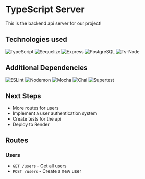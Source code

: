 # TypeScript Server

This is the backend api server for our project!

## Technologies used

![TypeScript](https://img.shields.io/badge/TypeScript%20-%23007ACC.svg?style=for-the-badge&logo=typescript&logoColor=white)
![Sequelize](https://img.shields.io/badge/Sequelize%20-%2343853D.svg?style=for-the-badge&logo=sequelize&logoColor=white)
![Express](https://img.shields.io/badge/Express%20-%23404d59.svg?style=for-the-badge&logo=express&logoColor=white)
![PostgreSQL](https://img.shields.io/badge/PostgreSQL%20-%23336791.svg?style=for-the-badge&logo=postgresql&logoColor=white)
![Ts-Node](https://img.shields.io/badge/Ts--Node%20-%233178C6.svg?style=for-the-badge&logo=typescript&logoColor=white)

## Additional Dependencies

![ESLint](https://img.shields.io/badge/ESLint%20-%234B32C3.svg?style=for-the-badge&logo=eslint&logoColor=white)
![Nodemon](https://img.shields.io/badge/Nodemon%20-%23000000.svg?style=for-the-badge&logo=nodemon&logoColor=white)
![Mocha](https://img.shields.io/badge/Mocha%20-%238D6748.svg?style=for-the-badge&logo=mocha&logoColor=white)
![Chai](https://img.shields.io/badge/Chai%20-%23F6ECD9.svg?style=for-the-badge&logo=chai&logoColor=black)
![Supertest](https://img.shields.io/badge/Supertest%20-%23F6ECD9.svg?style=for-the-badge&logo=supertest&logoColor=black)

## Next Steps

- More routes for users
- Implement a user authentication system
- Create tests for the api
- Deploy to Render

## Routes

### Users

- `GET /users` - Get all users
- `POST /users` - Create a new user

